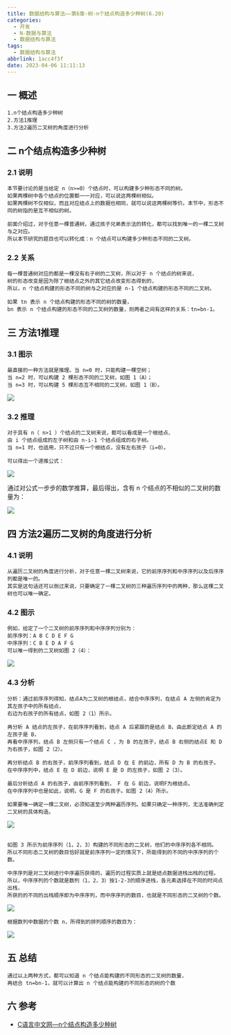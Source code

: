 ```yaml
---
title: 数据结构与算法——第6章-树-n个结点构造多少种树(6.20)
categories:
  - 开发
  - N-数据与算法
  - 数据结构与算法
tags:
  - 数据结构与算法
abbrlink: 1acc4f3f
date: 2023-04-06 11:11:13
---
```

## 一 概述

```
1.n个结点构造多少种树
2.方法1推理
3.方法2遍历二叉树的角度进行分析
```

<!--more-->

## 二 n个结点构造多少种树

### 2.1 说明

```
本节要讨论的是当给定 n（n>=0）个结点时，可以构建多少种形态不同的树。
如果两棵树中各个结点的位置都一一对应，可以说这两棵树相似。
如果两棵树不仅相似，而且对应结点上的数据也相同，就可以说这两棵树等价。本节中，形态不同的树指的是互不相似的树。

前面介绍过，对于任意一棵普通树，通过孩子兄弟表示法的转化，都可以找到唯一的一棵二叉树与之对应。
所以本节研究的题目也可以转化成：n 个结点可以构建多少种形态不同的二叉树。
```

### 2.2 关系

```
每一棵普通树对应的都是一棵没有右子树的二叉树，所以对于 n 个结点的树来说，
树的形态改变是因为除了根结点之外的其它结点改变形态得到的，
所以，n 个结点构建的形态不同的树与之对应的是 n-1 个结点构建的形态不同的二叉树。

如果 tn 表示 n 个结点构建的形态不同的树的数量，
bn 表示 n 个结点构建的形态不同的二叉树的数量，则两者之间有这样的关系：tn=bn-1。
```

## 三 方法1推理

### 3.1 图示

```
最直接的一种方法就是推理。当 n=0 时，只能构建一棵空树；
当 n=2 时，可以构建 2 棵形态不同的二叉树，如图 1（A）；
当 n=3 时，可以构建 5 棵形态互不相同的二叉树，如图 1（B）。
```

![][1]

### 3.2 推理

```
对于具有 n（ n>1 ）个结点的二叉树来说，都可以看成是一个根结点、
由 i 个结点组成的左子树和由 n-i-1 个结点组成的右子树。
当 n=1 时，也适用，只不过只有一个根结点，没有左右孩子（i=0）。

可以得出一个递推公式：
```

![][2]

通过对公式一步步的数学推算，最后得出，含有 n 个结点的不相似的二叉树的数量为：

![][3]

## 四 方法2遍历二叉树的角度进行分析

### 4.1 说明

```
从遍历二叉树的角度进行分析，对于任意一棵二叉树来说，它的前序序列和中序序列以及后序序列都是唯一的。
其实是这句话还可以倒过来说，只要确定了一棵二叉树的三种遍历序列中的两种，那么这棵二叉树也可以唯一确定。
```

### 4.2 图示

```
例如，给定了一个二叉树的前序序列和中序序列分别为：
前序序列：A B C D E F G
中序序列：C B E D A F G
可以唯一得到的二叉树如图 2（4）：
```

![][4]

### 4.3 分析

```
分析：通过前序序列得知，结点A为二叉树的根结点，结合中序序列，在结点 A 左侧的肯定为其左孩子中的所有结点，
右边为右孩子的所有结点，如图 2（1）所示。

再分析 A 结点的左孩子，在前序序列看到，结点 A 后紧跟的是结点 B，由此断定结点 A 的左孩子是 B，
再看中序序列，结点 B 左侧只有一个结点 C ，为 B 的左孩子，结点 B 右侧的结点E 和 D 为右孩子，如图 2（2）。

再分析结点 B 的右孩子，前序序列看到，结点 D 在 E 的前边，所有 D 为 B 的右孩子。
在中序序列中，结点 E 在 D 前边，说明 E 是 D 的左孩子，如图 2（3）。

最后分析结点 A 的右孩子，由前序序列看到， F 在 G 前边，说明F为根结点。
在中序序列中也是如此，说明，G 是 F 的右孩子。如图 2（4）所示。

如果要唯一确定一棵二叉树，必须知道至少两种遍历序列。如果只确定一种序列，无法准确判定二叉树的具体构造。
```

![][5]




## 

```
如图 3 所示为前序序列（1，2，3）构建的不同形态的二叉树，他们的中序序列各不相同。
所以不同形态二叉树的数目恰好就是前序序列一定的情况下，所能得到的不同的中序序列的个数。

中序序列是对二叉树进行中序遍历获得的，遍历的过程实质上就是结点数据进栈出栈的过程。
所以，中序序列的个数就是数列（1，2，3）按1-2-3的顺序进栈，各元素选择在不同的时间点出栈，
所获的的不同的出栈顺序即为中序序列，而中序序列的数目，也就是不同形态的二叉树的个数。
```

![][6]

```
根据数列中数据的个数 n，所得到的排列顺序的数目为：
```

![][7]

## 五 总结

```
通过以上两种方式，都可以知道 n 个结点能构建的不同形态的二叉树的数量，
再结合 tn=bn-1，就可以计算出 n 个结点能构建的不同形态的树的个数
```

## 六 参考

* [C语言中文网—n个结点构造多少种树](https://c.biancheng.net/view/3402.html)


[1]:https://cdn.jsdelivr.net/gh/PGzxc/CDN/blog-data-struct-basic/ds-chap6-20-1.png
[2]:https://cdn.jsdelivr.net/gh/PGzxc/CDN/blog-data-struct-basic/ds-chap6-20-2.png
[3]:https://cdn.jsdelivr.net/gh/PGzxc/CDN/blog-data-struct-basic/ds-chap6-20-3.png
[4]:https://cdn.jsdelivr.net/gh/PGzxc/CDN/blog-data-struct-basic/ds-chap6-20-4.png
[5]:https://cdn.jsdelivr.net/gh/PGzxc/CDN/blog-data-struct-basic/ds-chap6-20-5.png
[6]:https://cdn.jsdelivr.net/gh/PGzxc/CDN/blog-data-struct-basic/ds-chap6-20-6.png
[7]:https://cdn.jsdelivr.net/gh/PGzxc/CDN/blog-data-struct-basic/ds-chap6-20-7.png







